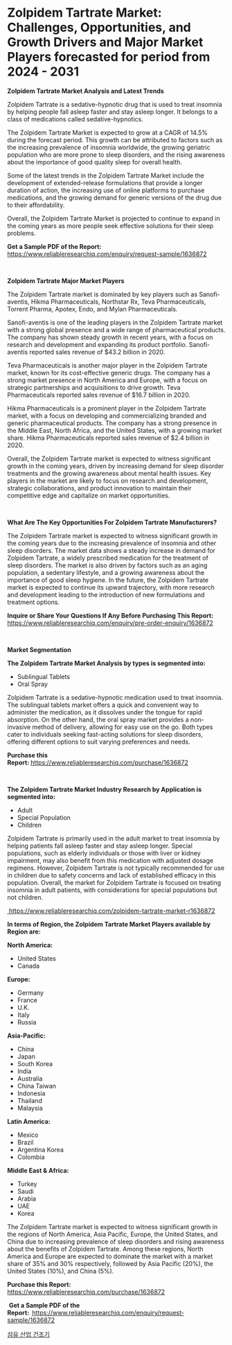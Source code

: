<p><h1>Zolpidem Tartrate Market: Challenges, Opportunities, and Growth Drivers and Major Market Players forecasted for period from 2024 - 2031</h1></p><p><strong>Zolpidem Tartrate Market Analysis and Latest Trends</strong></p>
<p><p>Zolpidem Tartrate is a sedative-hypnotic drug that is used to treat insomnia by helping people fall asleep faster and stay asleep longer. It belongs to a class of medications called sedative-hypnotics.</p><p>The Zolpidem Tartrate Market is expected to grow at a CAGR of 14.5% during the forecast period. This growth can be attributed to factors such as the increasing prevalence of insomnia worldwide, the growing geriatric population who are more prone to sleep disorders, and the rising awareness about the importance of good quality sleep for overall health.</p><p>Some of the latest trends in the Zolpidem Tartrate Market include the development of extended-release formulations that provide a longer duration of action, the increasing use of online platforms to purchase medications, and the growing demand for generic versions of the drug due to their affordability.</p><p>Overall, the Zolpidem Tartrate Market is projected to continue to expand in the coming years as more people seek effective solutions for their sleep problems.</p></p>
<p><strong>Get a Sample PDF of the Report:&nbsp;</strong> <a href="https://www.reliableresearchiq.com/enquiry/request-sample/1636872">https://www.reliableresearchiq.com/enquiry/request-sample/1636872</a></p>
<p>&nbsp;</p>
<p><strong>Zolpidem Tartrate Major Market Players</strong></p>
<p><p>The Zolpidem Tartrate market is dominated by key players such as Sanofi-aventis, Hikma Pharmaceuticals, Northstar Rx, Teva Pharmaceuticals, Torrent Pharma, Apotex, Endo, and Mylan Pharmaceuticals. </p><p>Sanofi-aventis is one of the leading players in the Zolpidem Tartrate market with a strong global presence and a wide range of pharmaceutical products. The company has shown steady growth in recent years, with a focus on research and development and expanding its product portfolio. Sanofi-aventis reported sales revenue of $43.2 billion in 2020.</p><p>Teva Pharmaceuticals is another major player in the Zolpidem Tartrate market, known for its cost-effective generic drugs. The company has a strong market presence in North America and Europe, with a focus on strategic partnerships and acquisitions to drive growth. Teva Pharmaceuticals reported sales revenue of $16.7 billion in 2020.</p><p>Hikma Pharmaceuticals is a prominent player in the Zolpidem Tartrate market, with a focus on developing and commercializing branded and generic pharmaceutical products. The company has a strong presence in the Middle East, North Africa, and the United States, with a growing market share. Hikma Pharmaceuticals reported sales revenue of $2.4 billion in 2020.</p><p>Overall, the Zolpidem Tartrate market is expected to witness significant growth in the coming years, driven by increasing demand for sleep disorder treatments and the growing awareness about mental health issues. Key players in the market are likely to focus on research and development, strategic collaborations, and product innovation to maintain their competitive edge and capitalize on market opportunities.</p></p>
<p>&nbsp;</p>
<p><strong>What Are The Key Opportunities For Zolpidem Tartrate Manufacturers?</strong></p>
<p><p>The Zolpidem Tartrate market is expected to witness significant growth in the coming years due to the increasing prevalence of insomnia and other sleep disorders. The market data shows a steady increase in demand for Zolpidem Tartrate, a widely prescribed medication for the treatment of sleep disorders. The market is also driven by factors such as an aging population, a sedentary lifestyle, and a growing awareness about the importance of good sleep hygiene. In the future, the Zolpidem Tartrate market is expected to continue its upward trajectory, with more research and development leading to the introduction of new formulations and treatment options.</p></p>
<p><strong>Inquire or Share Your Questions If Any Before Purchasing This Report:</strong> <a href="https://www.reliableresearchiq.com/enquiry/pre-order-enquiry/1636872">https://www.reliableresearchiq.com/enquiry/pre-order-enquiry/1636872</a></p>
<p>&nbsp;</p>
<p><strong>Market Segmentation</strong></p>
<p><strong>The Zolpidem Tartrate Market Analysis by types is segmented into:</strong></p>
<p><ul><li>Sublingual Tablets</li><li>Oral Spray</li></ul></p>
<p><p>Zolpidem Tartrate is a sedative-hypnotic medication used to treat insomnia. The sublingual tablets market offers a quick and convenient way to administer the medication, as it dissolves under the tongue for rapid absorption. On the other hand, the oral spray market provides a non-invasive method of delivery, allowing for easy use on the go. Both types cater to individuals seeking fast-acting solutions for sleep disorders, offering different options to suit varying preferences and needs.</p></p>
<p><strong>Purchase this Report:&nbsp;</strong><a href="https://www.reliableresearchiq.com/purchase/1636872">https://www.reliableresearchiq.com/purchase/1636872</a></p>
<p>&nbsp;</p>
<p><strong>The Zolpidem Tartrate Market Industry Research by Application is segmented into:</strong></p>
<p><ul><li>Adult</li><li>Special Population</li><li>Children</li></ul></p>
<p><p>Zolpidem Tartrate is primarily used in the adult market to treat insomnia by helping patients fall asleep faster and stay asleep longer. Special populations, such as elderly individuals or those with liver or kidney impairment, may also benefit from this medication with adjusted dosage regimens. However, Zolpidem Tartrate is not typically recommended for use in children due to safety concerns and lack of established efficacy in this population. Overall, the market for Zolpidem Tartrate is focused on treating insomnia in adult patients, with considerations for special populations but not children.</p></p>
<p><a href="https://www.reliableresearchiq.com/zolpidem-tartrate-market-r1636872">&nbsp;https://www.reliableresearchiq.com/zolpidem-tartrate-market-r1636872</a></p>
<p><strong>In terms of Region, the Zolpidem Tartrate Market Players available by Region are:</strong></p>
<p>
    <p> <strong> North America: </strong>
        <ul>
            <li>United States</li>
            <li>Canada</li>
        </ul>
        </p> 
    <p> <strong> Europe: </strong>
        <ul>
            <li>Germany</li>
            <li>France</li>
            <li>U.K.</li>
            <li>Italy</li>
            <li>Russia</li>
        </ul>
        </p> 
    <p> <strong> Asia-Pacific: </strong>
        <ul>
            <li>China</li>
            <li>Japan</li>
            <li>South Korea</li>
            <li>India</li>
            <li>Australia</li>
            <li>China Taiwan</li>
            <li>Indonesia</li>
            <li>Thailand</li>
            <li>Malaysia</li>
        </ul>
        </p> 
    <p> <strong> Latin America: </strong>
        <ul>
            <li>Mexico</li>
            <li>Brazil</li>
            <li>Argentina Korea</li>
            <li>Colombia</li>
        </ul>
        </p> 
    <p> <strong> Middle East & Africa: </strong>
        <ul>
            <li>Turkey</li>
            <li>Saudi</li>
            <li>Arabia</li>
            <li>UAE</li>
            <li>Korea</li>
        </ul>
    </p>
    </p>
<p><p>The Zolpidem Tartrate market is expected to witness significant growth in the regions of North America, Asia Pacific, Europe, the United States, and China due to increasing prevalence of sleep disorders and rising awareness about the benefits of Zolpidem Tartrate. Among these regions, North America and Europe are expected to dominate the market with a market share of 35% and 30% respectively, followed by Asia Pacific (20%), the United States (10%), and China (5%).</p></p>
<p><strong>Purchase this Report: </strong><a href="https://www.reliableresearchiq.com/purchase/1636872">https://www.reliableresearchiq.com/purchase/1636872</a></p>
<p>&nbsp;<strong>Get a Sample PDF of the Report:&nbsp;&nbsp;</strong><a href="https://www.reliableresearchiq.com/enquiry/request-sample/1636872">https://www.reliableresearchiq.com/enquiry/request-sample/1636872</a></p>
<p><strong></strong></p>
<p><p><a href="https://github.com/hxzi07639916/Market-Research-Report-List-3/blob/main/519543284362.md">섬유 산업 건조기</a></p></p>